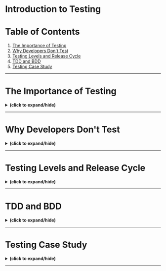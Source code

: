 # Introduction to Testing

# Table of Contents
1. [The Importance of Testing](#importance_of_testing)
2. [Why Developers Don't Test](#why_dev_dont_test)
3. [Testing Levels and Release Cycle](#testing_levels_release_cycle)
4. [TDD and BDD](#tdd_and_bdd)
5. [Testing Case Study](#testing_case_study)

---

<a id="importance_of_testing"></a>
# The Importance of Testing
<details close>
<summary><b>(click to expand/hide)</b></summary>
<!-- MarkdownTOC -->

# Summary of Video on the Importance of Testing in Software Development

## Importance of Testing
- **Quote by Scott Ambler:** "If it's worth building, it's worth testing. If it's not worth testing, why are you wasting your time working on it?"
- Testing verifies functionality and is essential to the development process.

## Automated Testing in DevOps
- Automated testing is critical for building continuous integration and deployment pipelines.
- Emphasis on client experience, requirements, and expectations before coding begins.

## Margaret Hamilton and Software Engineering
- Margaret Hamilton, an American computer scientist, led the development of NASA Apollo program's onboard guidance software.
- Credited with coining and popularizing "software engineering."
- Introduced foundational software engineering principles in the 1960s.

## Design Principles from Apollo Guidance System
1. **Use High-Level Language:** Eases calculation and reduces errors.
2. **Divide into Jobs:** Constrained by limited memory, they broke down tasks into smaller jobs.
3. **Restart on Failure:** Rather than diagnosing, restart the job.
4. **Checkpoint Good State:** Save progress at successful points for efficiency.
5. **Hardware Monitors Software:** Prevents a single job from hanging the system.
6. **Send Telemetry:** Enables real-time monitoring and problem-solving during operations.

## Relevance to Test Driven Development (TDD)
- Even with solid design principles, testing is needed to cover unforeseeable scenarios.
- The famous 1202 Program Restart alarm during Apollo 11's mission illustrates the need for thorough testing.

## Concluding Thoughts
- Testing ensures that the software functions correctly and can handle unexpected events.
- A robust system evolves through continuous testing and understanding of complex system interactions.

<!-- /MarkdownTOC -->
</details>

---

<a id="why_dev_dont_test"></a>
# Why Developers Don't Test
<details close>
<summary><b>(click to expand/hide)</b></summary>
<!-- MarkdownTOC -->


<!-- /MarkdownTOC -->
</details>

---

<a id="testing_levels_release_cycle"></a>
# Testing Levels and Release Cycle
<details close>
<summary><b>(click to expand/hide)</b></summary>
<!-- MarkdownTOC -->


<!-- /MarkdownTOC -->
</details>

---

<a id="tdd_and_bdd"></a>
# TDD and BDD
<details close>
<summary><b>(click to expand/hide)</b></summary>
<!-- MarkdownTOC -->


<!-- /MarkdownTOC -->
</details>

---

<a id="testing_case_study"></a>
# Testing Case Study
<details close>
<summary><b>(click to expand/hide)</b></summary>
<!-- MarkdownTOC -->


<!-- /MarkdownTOC -->
</details>

---
